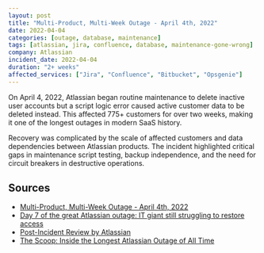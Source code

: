 ```yaml
---
layout: post
title: "Multi-Product, Multi-Week Outage - April 4th, 2022"
date: 2022-04-04
categories: [outage, database, maintenance]
tags: [atlassian, jira, confluence, database, maintenance-gone-wrong]
company: Atlassian
incident_date: 2022-04-04
duration: "2+ weeks"
affected_services: ["Jira", "Confluence", "Bitbucket", "Opsgenie"]
---
```


On April 4, 2022, Atlassian began routine maintenance to delete inactive user accounts but a script logic error caused active customer data to be deleted instead. This affected 775+ customers for over two weeks, making it one of the longest outages in modern SaaS history.

Recovery was complicated by the scale of affected customers and data dependencies between Atlassian products. The incident highlighted critical gaps in maintenance script testing, backup independence, and the need for circuit breakers in destructive operations.

<!--more-->


## Sources

- [Multi-Product, Multi-Week Outage - April 4th, 2022](https://www.atlassian.com/engineering/april-2022-outage-update)
- [Day 7 of the great Atlassian outage: IT giant still struggling to restore access](https://www.theregister.com/2022/04/11/atlassian_still_down/)
- [Post-Incident Review by Atlassian](https://www.atlassian.com/engineering/post-incident-review-april-2022-outage)
- [The Scoop: Inside the Longest Atlassian Outage of All Time](https://newsletter.pragmaticengineer.com/p/scoop-atlassian?ref=blog.pragmaticengineer.com)